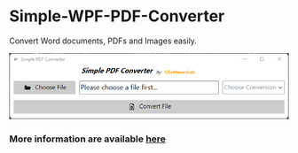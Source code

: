 # Simple-WPF-PDF-Converter
Convert Word documents, PDFs and Images easily.

![Simple PDF Converter GUI](simple_pdf_converter_gui.png)
### More information are available [here](https://gsoftwarelab.com/simple-pdf-converter/)

